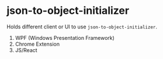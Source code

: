 # json-to-object-initializer
Holds different client or UI to use `json-to-object-initializer`.

1. WPF (Windows Presentation Framework)
2. Chrome Extension
3. JS/React
